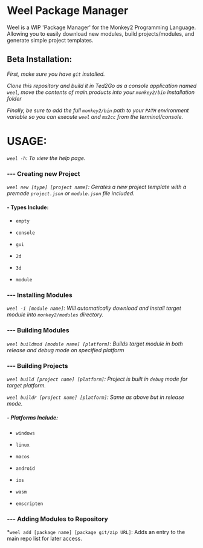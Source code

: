 # Weel Package Manager

Weel is a WIP 'Package Manager' for the Monkey2 Programming Language. Allowing you to easily download new modules, build projects/modules, and generate simple project templates.

## Beta Installation:

*First, make sure you have `git` installed.*

*Clone this repository and build it in Ted2Go as a console application named `weel`, move the contents of main.products into your `monkey2/bin` Installation folder*

*Finally, be sure to add the full `monkey2/bin` path to your `PATH` environment variable so you can execute `weel` and `mx2cc` from the terminal/console.*

# USAGE:

*`weel -h`: To view the help page.*

### --- Creating new Project

*`weel new [type] [project name]`: Gerates a new project template with a premade `project.json` or `module.json` file included.*

#### - Types Include:

* `empty`

* `console`

* `gui`

* `2d`

* `3d`

* `module`

### --- Installing Modules

*`weel -i [module name]`: Will automatically download and install target module into `monkey2/modules` directory.*

### --- Building Modules

*`weel buildmod [module name] [platform]`: Builds target module in both release and debug mode on specified platform*

### --- Building Projects

*`weel build [project name] [platform]`: Project is built in `debug` mode for target platform.*

*`weel buildr [project name] [platform]`: Same as above but in release mode.*

##### - Platforms Include:

* `windows`

* `linux`

* `macos`

* `android`

* `ios`

* `wasm`

* `emscripten`

### --- Adding Modules to Repository

*`weel add [package name] [package git/zip URL]`: Adds an entry to the main repo list for later access.
